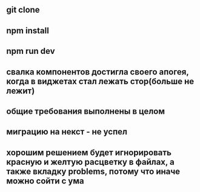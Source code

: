 ## git clone

## npm install

## npm run dev

## свалка компонентов достигла своего апогея, когда в виджетах стал лежать стор(больше не лежит)

## общие требования выполнены в целом

## миграцию на некст - не успел

## хорошим решением будет игнорировать красную и желтую расцветку в файлах, а также вкладку problems, потому что иначе можно сойти с ума
